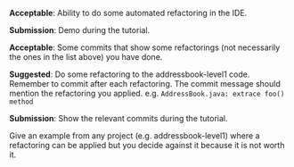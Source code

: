 <panel type="warning" header="`W3.1a`Can explain refactoring :star::star:" expanded no-close>
  <include src="../../book/refactoring/what/embed-inOtherContext.md" boilerplate />
  <panel header="{{glyphicon_folder_close}} Evidence" expanded>

<include src="../../book/refactoring/what/q-essay-explain.md" />

  </panel>
</panel>

<!-- ==================================================================================================== -->

<panel type="warning" header="`W3.1b` Can use automated refactoring features of the IDE :star::star:" expanded no-close>
  <include src="../../book/intellij/refactoring/embed-inOtherContext.md" boilerplate />
  <panel header="{{glyphicon_folder_close}} Evidence" expanded>

**Acceptable**: Ability to do some automated refactoring in the IDE.

**Submission**: Demo during the tutorial.

  </panel>
</panel>

<!-- ==================================================================================================== -->

<panel type="info" header="`W3.1c` Can apply some basic refactoring :star::star::star:" expanded no-close>
  <include src="../../book/refactoring/how/embed-inOtherContext.md" boilerplate />
  <panel header="{{glyphicon_folder_close}} Evidence" expanded>

**Acceptable**: Some commits that show some refactorings (not necessarily the ones in the list above) you have done.

**Suggested**: Do some refactoring to the addressbook-level1 code. Remember to commit after each refactoring. The commit message should mention the refactoring you applied. e.g. `AddressBook.java: extrace foo() method`

**Submission**: Show the relevant commits during the tutorial.

  </panel>
</panel>

<!-- ==================================================================================================== -->

<panel type="success" header="`W3.1d` Can decide when to apply a given refactoring :star::star::star::star:" expanded no-close>
  <include src="../../book/refactoring/when/embed-inOtherContext.md" boilerplate />
  <panel header="{{glyphicon_folder_close}} Evidence" expanded>

Give an example from any project (e.g. addressbook-level1) where a refactoring can be applied but you decide against it because it is not worth it.

  </panel>
</panel>
